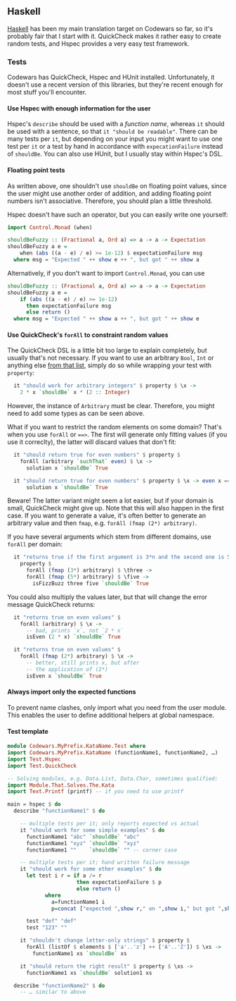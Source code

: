 Haskell
-------

[Haskell](http://www.haskell.org) has been my main translation target on
Codewars so far, so it's probably fair that I start with it. QuickCheck
makes it rather easy to create random tests, and Hspec provides a very easy
test framework.

### Tests

Codewars has QuickCheck, Hspec and HUnit installed. Unfortunately, it
doesn't use a recent version of this libraries, but they're recent enough
for most stuff you'll encounter.

#### Use Hspec with enough information for the user

Hspec's `describe` should be used with a *function name*, whereas `it`
should be used with a sentence, so that `it "should be readable"`. There
can be many tests per `it`, but depending on your input you might want to
use one test per `it` or a test by hand in accordance with
`expecationFailure` instead of `shouldBe`. You can also use HUnit, but I
usually stay within Hspec's DSL.

#### Floating point tests

As written above, one shouldn't use `shouldBe` on floating point values,
since the user might use another order of addition, and adding floating
point numbers isn't associative. Therefore, you should plan a little
threshold.

Hspec doesn't have such an operator, but you can easily write one yourself:

``` haskell
import Control.Monad (when)

shouldBeFuzzy :: (Fractional a, Ord a) => a -> a -> Expectation
shouldBeFuzzy a e =
    when (abs ((a - e) / e) >= 1e-12) $ expectationFailure msg
  where msg = "Expected " ++ show e ++ ", but got " ++ show a
```

Alternatively, if you don't want to import `Control.Monad`, you can use

``` haskell
shouldBeFuzzy :: (Fractional a, Ord a) => a -> a -> Expectation
shouldBeFuzzy a e =
    if (abs ((a - e) / e) >= 1e-12)
      then expectationFailure msg
      else return ()
  where msg = "Expected " ++ show a ++ ", but got " ++ show e

```

#### Use QuickCheck's `forAll` to constraint random values

The QuickCheck DSL is a little bit too large to explain completely, but
usually that's not necessary. If you want to use an arbitrary `Bool`, `Int`
or anything else [from that list][q-arb], simply do so while wrapping
your test with `property`:

 [q-arb]: http://hackage.haskell.org/package/QuickCheck-2.8.1/docs/Test-QuickCheck-Arbitrary.html#v:arbitrary

``` haskell
  it "should work for arbitrary integers" $ property $ \x ->
    2 * x `shouldBe` x * (2 :: Integer)
```

However, the instance of `Arbitrary` must be clear. Therefore, you might
need to add some types as can be seen above.

What if you want to restrict the random elements on some domain? That's
when you use `forAll` or `==>`. The first will generate only fitting
values (if you use it correclty), the latter will discard values that don't fit:

``` haskell
  it "should return true for even numbers" $ property $
    forAll (arbitrary `suchThat` even) $ \x ->
      solution x `shouldBe` True

  it "should return true for even numbers" $ property $ \x -> even x ==>
      solution x `shouldBe` True
```

Beware! The latter variant might seem a lot easier, but if your domain is
small, QuickCheck might give up. Note that this will also happen in the first
case. If you want to generate a value, it's often better to generate an
arbitrary value and then `fmap`, e.g. `forAll (fmap (2*) arbitrary)`.

If you have several arguments which stem from different domains, use
`forAll` per domain:

``` haskell
  it "returns true if the first argument is 3*n and the second one is 5*k" $
    property $
      forAll (fmap (3*) arbitrary) $ \three ->
      forAll (fmap (5*) arbitrary) $ \five ->
        isFizzBuzz three five `shouldBe` True
```
You could also multiply the values later, but that will change the error message
QuickCheck returns:

```haskell
  it "returns true on even values" $
    forAll (arbitrary) $ \x ->
      -- bad, prints `x`, not `2 * x`
      isEven (2 * x) `shouldBe` True

  it "returns true on even values" $
    forAll (fmap (2*) arbitrary) $ \x ->
      -- better, still prints x, but after
      -- the application of (2*)
      isEven x `shouldBe` True
```

#### Always import only the expected functions

To prevent name clashes, only import what you need from the user module.
This enables the user to define additional helpers at global namespace.

#### Test template

``` haskell
module Codewars.MyPrefix.KataName.Test where
import Codewars.MyPrefix.KataName (functionName1, functionName2, …)
import Test.Hspec
import Test.QuickCheck

-- Solving modules, e.g. Data.List, Data.Char, sometimes qualified:
import Module.That.Solves.The.Kata
import Text.Printf (printf) -- if you need to use printf

main = hspec $ do
  describe "functionName1" $ do

    -- multiple tests per it; only reports expected vs actual
    it "should work for some simple examples" $ do
      functionName1 "abc" `shouldBe` "abc"
      functionName1 "xyz" `shouldBe` "xyz"
      functionName1 ""    `shouldBe` "" -- corner case

    -- multiple tests per it; hand written failure message
    it "should work for some other examples" $ do
      let test i r = if a /= r
                      then expectationFailure $ p
                      else return ()
            where
              a=functionName1 i
              p=concat ["expected ",show r," on ",show i," but got ",show a]

      test "def" "def"
      test "123" ""

    it "shouldn't change letter-only strings" $ property $
      forAll (listOf $ elements $ ['a'..'z'] ++ ['A'..'Z']) $ \xs ->
        functionName1 xs `shouldBe` xs

    it "should return the right result" $ property $ \xs ->
      functionName1 xs `shouldBe` solution1 xs

  describe "functionName2" $ do
    -- … similar to above
```